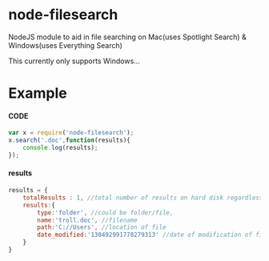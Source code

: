 node-filesearch
===============

NodeJS module to aid in file searching on Mac(uses Spotlight Search) &amp; Windows(uses Everything Search)

This currently only supports Windows...

Example
===============
#### CODE

```javascript
var x = require('node-filesearch');
x.search('.doc',function(results){
	console.log(results);
});
```
#### results

```javascript
results = {
	totalResults : 1, //total number of results on hard disk regardless of max result limit
	results:{
		type:'folder', //could be folder/file,
		name:'troll.doc', //filename
		path:'C://Users', //location of file
		date_modified:'130492991778279313' //date of modification of file
	}
}
```

